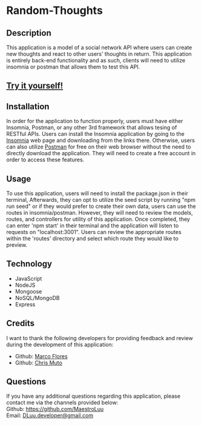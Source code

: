 # Random-Thoughts

## Description

This application is a model of a social network API where users can create new thoughts and react to other users' thoughts in return. This application is entirely back-end functionality and as such, clients will need to utilize insomnia or postman that allows them to test this API.

## [Try it yourself!](https://github.com/MaestroLuu/Random-Thoughts.git)

## Installation

In order for the application to function properly, users must have either Insomnia, Postman, or any other 3rd framework that allows tesing of RESTful APIs. Users can install the Insomnia application by going to the [Insomnia](https://insomnia.rest/download) web page and downloading from the links there. Otherwise, users can also utilize [Postman](https://www.postman.com/) for free on their web browser without the need to directly download the application. They will need to create a free account in order to access these features. 

## Usage

To use this application, users will need to install the package.json in their terminal, Afterwards, they can opt to utilize the seed script by running "npm run seed" or if they would prefer to create their own data, users can use the routes in insomnia/postman. However, they will need to review the models, routes, and controllers for utility of this application. Once completed, they can enter 'npm start' in their terminal and the application will listen to requests on "localhost:3001". Users can review the appropriate routes within the 'routes' directory and select which route they would like to preview. 

## Technology

- JavaScript<br>
- NodeJS<br>
- Mongoose<br>
- NoSQL/MongoDB<br>
- Express

## Credits

I want to thank the following developers for providing feedback and review during the development of this application: <br>
- Github: [Marco Flores](https://github.com/JaggedComet/)
- Github: [Chris Muto](https://github.com/chrismuto)

## Questions

If you have any additional questions regarding this application, please contact me via the channels provided below:<br />
Github: https://github.com/MaestroLuu<br>
Email: DLuu.developer@gmail.com